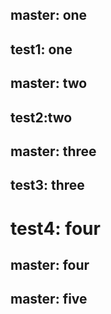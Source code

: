 ## master: one
## test1: one
## master: two
## test2:two
## master: three
## test3: three
# test4: four
## master: four
## master: five
